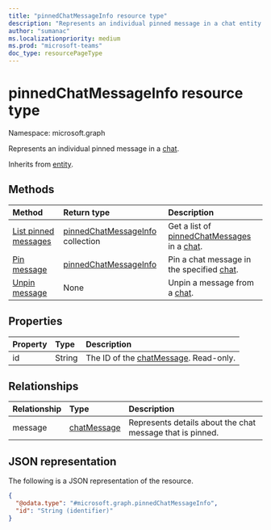 ```yaml
---
title: "pinnedChatMessageInfo resource type"
description: "Represents an individual pinned message in a chat entity."
author: "sumanac"
ms.localizationpriority: medium
ms.prod: "microsoft-teams"
doc_type: resourcePageType
---
```


# pinnedChatMessageInfo resource type

Namespace: microsoft.graph

Represents an individual pinned message in a [chat](chat.md).

Inherits from [entity](../resources/entity.md).

## Methods
|Method|Return type|Description|
|:---|:---|:---|
|[List pinned messages](../api/chat-list-pinnedmessages.md)|[pinnedChatMessageInfo](../resources/pinnedchatmessageinfo.md) collection|Get a list of [pinnedChatMessages](../resources/pinnedChatMessageInfo.md) in a [chat](../resources/chat.md).|
|[Pin message](../api/chat-post-pinnedmessages.md)|[pinnedChatMessageInfo](../resources/pinnedchatmessageinfo.md)|Pin a chat message in the specified [chat](../resources/chat.md).|
|[Unpin message](../api/chat-delete-pinnedmessages.md)|None|Unpin a message from a [chat](../resources/chat.md).|

## Properties
|Property|Type|Description|
|:---|:---|:---|
| id| String| The ID of the [chatMessage](../resources/chatmessage.md). Read-only. |

## Relationships
|Relationship|Type|Description|
|:---|:---|:---|
| message | [chatMessage](../resources/chatmessage.md) | Represents details about the chat message that is pinned.|

## JSON representation
The following is a JSON representation of the resource.
<!-- {
  "blockType": "resource",
  "keyProperty": "id",
  "@odata.type": "microsoft.graph.pinnedChatMessageInfo",
  "baseType": "microsoft.graph.entity",
  "openType": false
}
-->
``` json
{
  "@odata.type": "#microsoft.graph.pinnedChatMessageInfo",
  "id": "String (identifier)"
}
```
